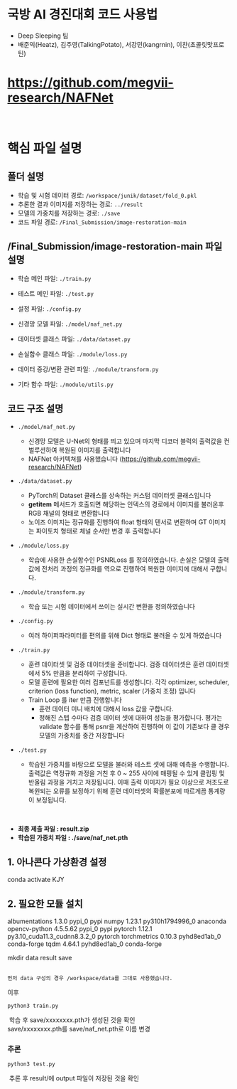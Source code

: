# 국방 AI 경진대회 코드 사용법
- Deep Sleeping 팀
- 배준익(Heatz), 김주영(TalkingPotato), 서강민(kangrnin), 이찬(초콜릿맛프로틴)

# https://github.com/megvii-research/NAFNet



​
# 핵심 파일 설명
  ## 폴더 설명 
  - 학습 및 시험 데이터 경로: `/workspace/junik/dataset/fold_0.pkl`
  - 추론한 결과 이미지를 저장하는 경로: `../result`
  - 모델의 가중치를 저장하는 경로: `./save` 
  - 코드 파일 경로: `/Final_Submission/image-restoration-main` 
​
  ## /Final_Submission/image-restoration-main 파일 설명 
  - 학습 메인 파일: `./train.py`
  - 테스트 메인 파일: `./test.py`
  - 설정 파일: `./config.py`
  
  - 신경망 모델 파일: `./model/naf_net.py`
  - 데이터셋 클래스 파일: `./data/dataset.py` 
  - 손실함수 클래스 파일: `./module/loss.py`
  - 데이터 증강/변환 관련 파일: `./module/transform.py`
  - 기타 함수 파일: `./module/utils.py`
​
## 코드 구조 설명
- `./model/naf_net.py` 
  - 신경망 모델은 U-Net의 형태를 띄고 있으며 마지막 디코더 블럭의 출력값을 컨벌루션하여 복원된 이미지를 출력합니다
  - NAFNet 아키텍쳐를 사용했습니다 
  (https://github.com/megvii-research/NAFNet)
​
- `./data/dataset.py` 
  - PyTorch의 Dataset 클래스를 상속하는 커스텀 데이터셋 클래스입니다
  - __getitem__ 메서드가 호출되면 해당하는 인덱스의 경로에서 이미지를 불러온후 RGB 채널의 형태로 변환합니다 
  - 노이즈 이미지는 정규화를 진행하여 float 형태의 텐서로 변환하며 GT 이미지는 파이토치 형태로 체널 순서만 변경 후 출력합니다
  
- `./module/loss.py`
  - 학습에 사용한 손실함수인 PSNRLoss 를 정의하였습니다. 손실은 모델의 출력값에 전처리 과정의 정규화를 역으로 진행하여 복원한 이미지에 대해서 구합니다. 
​
- `./module/transform.py`
  - 학습 또는 시험 데이터에서 쓰이는 실시간 변환을 정의하였습니다
​
- `./config.py`
  - 여러 하이퍼파라미터를 편의를 위해 Dict 형태로 불러올 수 있게 하였습니다
​
- `./train.py`
  - 훈련 데이터셋 및 검증 데이터셋을 준비합니다. 검증 데이터셋은 훈련 데이터셋에서 5% 만큼을 분리하여 구성합니다.
  - 모델 훈련에 필요한 여러 컴포넌트를 생성합니다. 각각 optimizer, scheduler, criterion (loss function), metric, scaler (가중치 조정) 입니다 
  - Train Loop 를 iter 만큼 진행합니다 
    - 훈련 데이터 미니 배치에 대해서 loss 값을 구합니다. 
    - 정해진 스텝 수마다 검증 데이터 셋에 대하여 성능을 평가합니다. 평가는 validate 함수를 통해 psnr을 계산하여 진행하며 이 값이 
      기존보다 클 경우 모델의 가중치를 중간 저장합니다 
      
- `./test.py`
  - 학습된 가중치를 바탕으로 모델을 불러와 테스트 셋에 대해 예측을 수행합니다. 출력값은 역정규화 과정을 거친 후 0 ~ 255 사이에 매핑될 수 있게 클립핑 및 반올림 과정을 거치고 저장됩니다. 이때 출력 이미지가 필요 이상으로 저조도로 복원되는 오류를 보정하기 위해 훈련 데이터셋의 확률분포에 따르게끔 통계량이 보정됩니다. 
  
​
- **최종 제출 파일 : result.zip**
- **학습된 가중치 파일 : ./save/naf_net.pth**
​
## 1. 아나콘다 가상환경 설정 

conda activate KJY

## 2. 필요한 모듈 설치

albumentations            1.3.0                    pypi_0    pypi
numpy                     1.23.1          py310h1794996_0    anaconda
opencv-python             4.5.5.62                 pypi_0    pypi
pytorch                   1.12.1          py3.10_cuda11.3_cudnn8.3.2_0    pytorch
torchmetrics              0.10.3             pyhd8ed1ab_0    conda-forge
tqdm                      4.64.1             pyhd8ed1ab_0    conda-forge

mkdir data result save
```
​
먼저 data 구성의 경우 /workspace/data를 그대로 사용했습니다.
```
이후
```
python3 train.py
```
​
학습 후 save/xxxxxxxx.pth가 생성된 것을 확인  
save/xxxxxxxx.pth를 save/naf_net.pth로 이름 변경
​
​
### 추론
```
python3 test.py
```
​
추론 후 result/에 output 파일이 저장된 것을 확인
```
​
```
​